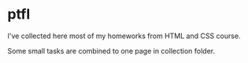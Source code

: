 # ptfl
 I've collected here most of my homeworks from HTML and CSS course.
 
 Some small tasks are combined to one page in collection folder.
